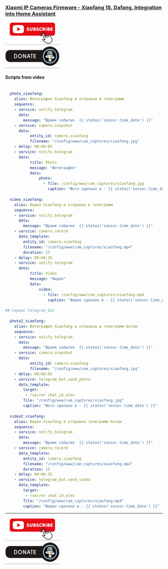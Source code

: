 ### [Xiaomi IP Cameras Firmware - Xiaofang 1S, Dafang, Integration into Home Assistant](https://youtu.be/OqUI1GHc4As)

<a href="https://www.youtube.com/channel/UCcq9onYHbs6go3kDpfBoqhg?sub_confirmation=1" target="_blank"><img src="https://raw.githubusercontent.com/kvazis/library/master/img/subscribe.png" alt="Subscribe" style="height: 71px !important;width: 174px !important;box-shadow: 0px 3px 2px 0px rgba(190, 190, 190, 0.5) !important;-webkit-box-shadow: 0px 3px 2px 0px rgba(190, 190, 190, 0.5) !important;" ></a>     
<a href="http://kvazis.link/donate" target="_blank"><img src="https://raw.githubusercontent.com/kvazis/library/master/img/donate.png" alt="Donate" style="height: 71px !important;width: 174px !important;box-shadow: 0px 3px 2px 0px rgba(190, 190, 190, 0.5) !important;-webkit-box-shadow: 0px 3px 2px 0px rgba(190, 190, 190, 0.5) !important;" ></a>


#### Scripts from video    

```yaml

  photo_xiaofang:
    alias: Фотография Xiaofang и отправка в телеграмм
    sequence:
    - service: notify.telegram
      data:
        message: "Время события  {{ states('sensor.time_date') }}" 
    - service: camera.snapshot
      data:
           entity_id: camera.xiaofang
           filename: "/config/www/cam_captures/xiaofang.jpg"
    - delay: 00:00:05
    - service: notify.telegram
      data:
           title: Photo
           message: "Фотография" 
           data:
               photo:
                 - file: /config/www/cam_captures/xiaofang.jpg
                   caption: "Фото сделано в - {{ states('sensor.time_date') }}"

  video_xiaofang:
    alias: Видео Xiaofang и отправка в телеграмм
    sequence:
    - service: notify.telegram
      data:
        message: "Время события  {{ states('sensor.time_date') }}" 
    - service: camera.record
      data_template:
        entity_id: camera.xiaofang
        filename: "/config/www/cam_captures/xiaofang.mp4"
        duration: 15
    - delay: 00:00:35
    - service: notify.telegram
      data:
           title: Video
           message: "Видео" 
           data:
               video:
                 - file: /config/www/cam_captures/xiaofang.mp4
                   caption: "Видео сделано в - {{ states('sensor.time_date') }}"

## Сервис telegram_bot 

  photo2_xiaofang:
    alias: Фотография Xiaofang и отправка в телеграмм ботом
    sequence:
    - service: notify.telegram
      data:
        message: "Время события  {{ states('sensor.time_date') }}" 
    - service: camera.snapshot
      data:
           entity_id: camera.xiaofang
           filename: "/config/www/cam_captures/xiaofang.jpg"
    - delay: 00:00:05
    - service: telegram_bot.send_photo
      data_template:
        target:
         - !secret chat_id_alex
        file: "/config/www/cam_captures/xiaofang.jpg"
        caption: "Фото сделано в - {{ states('sensor.time_date') }}"

  video2_xiaofang:
    alias: Видео Xiaofang и отправка телеграмм ботом
    sequence:
    - service: notify.telegram
      data:
        message: "Время события  {{ states('sensor.time_date') }}" 
    - service: camera.record
      data_template:
        entity_id: camera.xiaofang
        filename: "/config/www/cam_captures/xiaofang.mp4"
        duration: 15
    - delay: 00:00:35
    - service: telegram_bot.send_video
      data_template:
        target:
         - !secret chat_id_alex
        file: "/config/www/cam_captures/xiaofang.mp4"
        caption: "Видео сделано в - {{ states('sensor.time_date') }}"

```

____
<a href="https://www.youtube.com/channel/UCcq9onYHbs6go3kDpfBoqhg?sub_confirmation=1" target="_blank"><img src="https://raw.githubusercontent.com/kvazis/library/master/img/subscribe.png" alt="Subscribe" style="height: 71px !important;width: 174px !important;box-shadow: 0px 3px 2px 0px rgba(190, 190, 190, 0.5) !important;-webkit-box-shadow: 0px 3px 2px 0px rgba(190, 190, 190, 0.5) !important;" ></a>     
<a href="http://kvazis.link/donate" target="_blank"><img src="https://raw.githubusercontent.com/kvazis/library/master/img/donate.png" alt="Donate" style="height: 71px !important;width: 174px !important;box-shadow: 0px 3px 2px 0px rgba(190, 190, 190, 0.5) !important;-webkit-box-shadow: 0px 3px 2px 0px rgba(190, 190, 190, 0.5) !important;" ></a>

